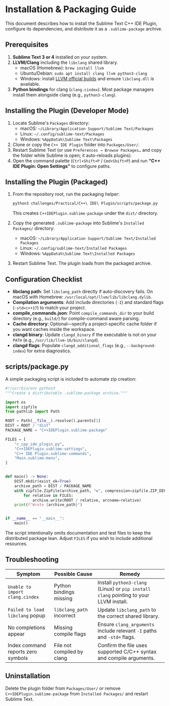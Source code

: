 # Installation & Packaging Guide

This document describes how to install the Sublime Text C++ IDE Plugin, configure its dependencies, and distribute it as a `.sublime-package` archive.

## Prerequisites

1. **Sublime Text 3 or 4** installed on your system.
2. **LLVM/Clang** including the `libclang` shared library.
   - macOS (Homebrew): `brew install llvm`
   - Ubuntu/Debian: `sudo apt install clang llvm python3-clang`
   - Windows: install [LLVM official builds](https://releases.llvm.org/) and ensure `libclang.dll` is available.
3. **Python bindings** for clang (`clang.cindex`). Most package managers install them alongside clang (e.g., `python3-clang`).

## Installing the Plugin (Developer Mode)

1. Locate Sublime's `Packages` directory:
   - macOS: `~/Library/Application Support/Sublime Text/Packages`
   - Linux: `~/.config/sublime-text/Packages`
   - Windows: `%AppData%\Sublime Text\Packages`
2. Clone or copy the `C++ IDE Plugin` folder into `Packages/User/`.
3. Restart Sublime Text (or use `Preferences → Browse Packages…` and copy the folder while Sublime is open; it auto-reloads plugins).
4. Open the command palette (`Ctrl+Shift+P` / `Cmd+Shift+P`) and run **“C++ IDE Plugin: Open Settings”** to configure paths.

## Installing the Plugin (Packaged)

1. From the repository root, run the packaging helper:

   ```bash
   python3 challenges/Practical/C++\ IDE\ Plugin/scripts/package.py
   ```

   This creates `C++IDEPlugin.sublime-package` under the `dist/` directory.

2. Copy the generated `.sublime-package` into Sublime's `Installed Packages/` directory:
   - macOS: `~/Library/Application Support/Sublime Text/Installed Packages`
   - Linux: `~/.config/sublime-text/Installed Packages`
   - Windows: `%AppData%\Sublime Text\Installed Packages`

3. Restart Sublime Text. The plugin loads from the packaged archive.

## Configuration Checklist

- **libclang path**: Set `libclang_path` directly if auto-discovery fails. On macOS with Homebrew: `/usr/local/opt/llvm/lib/libclang.dylib`.
- **Compilation arguments**: Add include directories (`-I`) and standard flags (`-std=c++17`) to match your project.
- **compile_commands.json**: Point `compile_commands_dir` to your build directory (e.g., `build/`) for compile-command aware parsing.
- **Cache directory**: Optional—specify a project-specific cache folder if you want caches inside the workspace.
- **clangd binary**: Update `clangd_binary` if the executable is not on your `PATH` (e.g., `/usr/lib/llvm-16/bin/clangd`).
- **clangd flags**: Populate `clangd_additional_flags` (e.g., `--background-index`) for extra diagnostics.

## scripts/package.py

A simple packaging script is included to automate zip creation:

```python
#!/usr/bin/env python3
"""Create a distributable .sublime-package archive."""

import os
import zipfile
from pathlib import Path

ROOT = Path(__file__).resolve().parents[1]
DIST = ROOT / "dist"
PACKAGE_NAME = "C++IDEPlugin.sublime-package"

FILES = [
    "c_cpp_ide_plugin.py",
    "C++IDEPlugin.sublime-settings",
    "C++ IDE Plugin.sublime-commands",
    "Main.sublime-menu",
]


def main() -> None:
    DIST.mkdir(exist_ok=True)
    archive_path = DIST / PACKAGE_NAME
    with zipfile.ZipFile(archive_path, "w", compression=zipfile.ZIP_DEFLATED) as archive:
        for relative in FILES:
            archive.write(ROOT / relative, arcname=relative)
    print(f"Wrote {archive_path}")


if __name__ == "__main__":
    main()
```

The script intentionally omits documentation and test files to keep the distributed package lean. Adjust `FILES` if you wish to include additional resources.

## Troubleshooting

| Symptom | Possible Cause | Remedy |
| ------- | -------------- | ------ |
| `Unable to import clang.cindex` | Python bindings missing | Install `python3-clang` (Linux) or `pip install clang` pointing to your LLVM install. |
| `Failed to load libclang` popup | `libclang_path` incorrect | Update `libclang_path` to the correct shared library. |
| No completions appear | Missing compile flags | Ensure `clang_arguments` include relevant `-I` paths and `-std=` flags. |
| Index command reports zero symbols | File not compiled by clang | Confirm the file uses supported C/C++ syntax and compile arguments. |

## Uninstallation

Delete the plugin folder from `Packages/User/` or remove `C++IDEPlugin.sublime-package` from `Installed Packages/` and restart Sublime Text.

